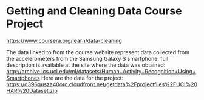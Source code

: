 # Getting and Cleaning Data Course Project 
  https://www.coursera.org/learn/data-cleaning

 The data linked to from the course website represent data collected from the accelerometers from the Samsung Galaxy S smartphone. 
 full description is available at the site where the data was obtained: http://archive.ics.uci.edu/ml/datasets/Human+Activity+Recognition+Using+Smartphones
 Here are the data for the project: https://d396qusza40orc.cloudfront.net/getdata%2Fprojectfiles%2FUCI%20HAR%20Dataset.zip

